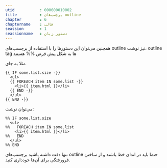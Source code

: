 ```yaml
---
utid           : 000600010002
title          : برچسب‌های outline
chapter        : 6
chaptername    : قالب
seassion       : 1
seassionname   : دستور زبان
---
```



<p>همچنین می‌توان این دستورها را با استفاده از برچسب‌های outline نیز نوشت، outline tag ها به شکل پیش فرض %% هستند</p>

<p>مثلا به جای</p>

<pre><code>{{ IF some.list.size -}}
  &lt;ul&gt;
  {{ FOREACH item IN some.list -}}
    &lt;li&gt;{{ item.html }}&lt;/li&gt;
  {{ END -}}
  &lt;/ul&gt;
{{ END -}}
</code></pre>

<p>می‌توان نوشت:</p>

<pre><code>%% IF some.list.size
  &lt;ul&gt;
%%   FOREACH item IN some.list
    &lt;li&gt;{{ item.html }}&lt;/li&gt;
%%   END
  &lt;/ul&gt;
%% END
</code></pre>

<p>تنها دقت داشته باشید برچسب‌های outline حتما باید در اتدای خط باشند و از ساختن فرورفتگی برای آن‌ها خودداری کنید.</p>


